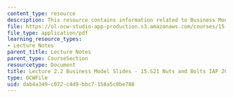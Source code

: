```yaml
---
content_type: resource
description: This resource contains information related to Business Model.
file: https://ol-ocw-studio-app-production.s3.amazonaws.com/courses/15-s21-nuts-and-bolts-of-business-plans-january-iap-2014/dab4a349c072c4d9bbc7158a5c0be788_MIT15_S21IAP14_Session2.2.pdf
file_type: application/pdf
learning_resource_types:
- Lecture Notes
parent_title: Lecture Notes
parent_type: CourseSection
resourcetype: Document
title: Lecture 2.2 Business Model Slides - 15.S21 Nuts and Bolts IAP 2014
type: OCWFile
uid: dab4a349-c072-c4d9-bbc7-158a5c0be788
---
```

